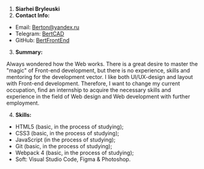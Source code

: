 1. **Siarhei Bryleuski**
2. **Contact Info:**

- Email: Berton@yandex.ru
- Telegram: [BertCAD](https://t.me/BertCAD)
- GitHub: [BertFrontEnd](https://github.com/BertFrontEnd)

3. **Summary:**

Always wondered how the Web works. There is a great desire to master the "magic" of Front-end development, but there is no experience, skills and mentoring for the development vector. I like both UI/UX-design and layout with Front-end development. Therefore, I want to change my current occupation, find an internship to acquire the necessary skills and experience in the field of Web design and Web development with further employment.

4. **Skills:**

- HTML5 (basic, in the process of studying);
- CSS3 (basic, in the process of studying);
- JavaScript (in the process of studying);
- Git (basic, in the process of studying);
- Webpack 4 (basic, in the process of studying);
- Soft: Visual Studio Code, Figma & Photoshop.
